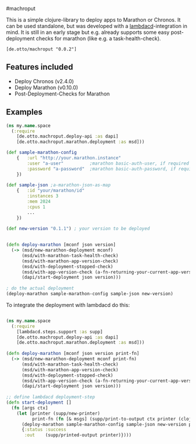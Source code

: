 #machroput

This is a simple clojure-library to deploy apps to Marathon or Chronos.  It can be used standalone, but was developed with a [lambdacd](https://github.com/flosell/lambdacd)-integration in mind.
It is still in an early stage but e.g. already supports some easy post-deployment checks for marathon (like e.g. a task-health-check).

`[de.otto/machroput "0.0.2"]`

## Features included
* Deploy Chronos (v2.4.0)
* Deploy Marathon (v0.10.0)
* Post-Deployment-Checks for Marathon

## Examples

```clojure 
(ns my.name.space
  (:require 
    [de.otto.machroput.deploy-api :as dapi]
    [de.otto.machroput.marathon.deployment :as msd]))

(def sample-marathon-config 
    {   :url "http://your.marathon.instance"
        :user "a-user"          ;marathon basic-auth-user, if required 
        :password "a-password"  ;marathon basic-auth-password, if required 
    })
    
(def sample-json ;a-marathon-json-as-map
    {   :id "your/marathon/id"
        :instances 3
        :mem 2024
        :cpus 1
        ...
    })
    
(def new-version "0.1.1") ; your version to be deployed
   

(defn deploy-marathon [mconf json version]
  (-> (msd/new-marathon-deployment mconf)
      (msd/with-marathon-task-health-check)
      (msd/with-marathon-app-version-check)
      (msd/with-deployment-stopped-check)
      (msd/with-app-version-check (a-fn-returning-your-current-app-version))
      (dapi/start-deployment json version)))
      
; do the actual deployment
(deploy-marathon sample-marathon-config sample-json new-version)

```

To integrate the deployment with lambdacd do this:

```clojure 

(ns my.name.space
  (:require 
    [lambdacd.steps.support :as supp]
    [de.otto.machroput.deploy-api :as dapi]
    [de.otto.machroput.marathon.deployment :as msd]))
    
(defn deploy-marathon [mconf json version print-fn]
  (-> (msd/new-marathon-deployment mconf print-fn)
      (msd/with-marathon-task-health-check)
      (msd/with-marathon-app-version-check)
      (msd/with-deployment-stopped-check)
      (msd/with-app-version-check (a-fn-returning-your-current-app-version))
      (dapi/start-deployment json version)))
      
;; define lambdacd deployment-step
(defn start-deployment []
  (fn [args ctx]
    (let [printer (supp/new-printer)
          print-fn (fn [& msgs] (supp/print-to-output ctx printer (clojure.string/join msgs)))]
      (deploy-marathon sample-marathon-config sample-json new-version print-fn)
      {:status :success
       :out    (supp/printed-output printer)})))    

```



